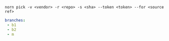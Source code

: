 

```shell
norn pick -v <vendor> -r <repo> -s <sha> --token <token> --for <source ref>
```

```yaml
branches:
 - b1
 - b2
 - m
```